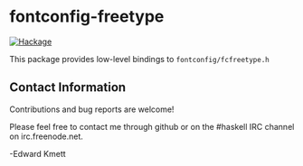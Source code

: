 fontconfig-freetype
==========

[![Hackage](https://img.shields.io/hackage/v/fontconfig-freetype.svg)](https://hackage.haskell.org/package/fontconfig-freetype)

This package provides low-level bindings to `fontconfig/fcfreetype.h`

Contact Information
-------------------

Contributions and bug reports are welcome!

Please feel free to contact me through github or on the #haskell IRC channel on irc.freenode.net.

-Edward Kmett

